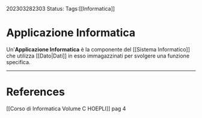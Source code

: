 202303282303
Status: 
Tags:[[Informatica]]

# Applicazione Informatica
Un'**Applicazione Informatica** è la componente del [[Sistema Informatico]] che utilizza [[Dato|Dati]] in esso immagazzinati per svolgere una funzione specifica.


---
# References
[[Corso di Informatica Volume C HOEPLI]] pag 4